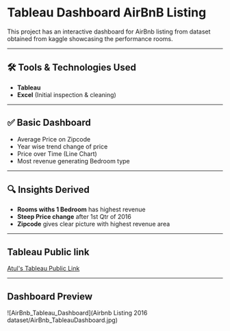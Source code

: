 # Tableau Dashboard AirBnB Listing
This project has an interactive dashboard for AirBnb listing from dataset obtained from kaggle showcasing the performance rooms.

---

## 🛠 Tools & Technologies Used

- **Tableau**
- **Excel** (Initial inspection & cleaning)

---

## ✅ Basic Dashboard
- Average Price on Zipcode
- Year wise trend change of price
- Price over Time (Line Chart)
- Most revenue generating Bedroom type

---

## 🔍 Insights Derived

- **Rooms withs 1 Bedroom** has highest revenue 
- **Steep Price change** after 1st Qtr of 2016
- **Zipcode** gives clear picture with highest revenue area

---
## Tableau Public link

[Atul's Tableau Public Link](https://public.tableau.com/app/profile/atul.keshari/viz/AirBnbfullproject_17560600696210/Dashboard1?publish=yes)

---

## Dashboard Preview

![AirBnb_Tableau_Dashboard](Airbnb Listing 2016 dataset/AirBnb_TableauDashboard.jpg)




